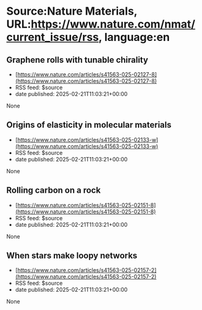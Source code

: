 # Source:Nature Materials, URL:https://www.nature.com/nmat/current_issue/rss, language:en

## Graphene rolls with tunable chirality
 - [https://www.nature.com/articles/s41563-025-02127-8](https://www.nature.com/articles/s41563-025-02127-8)
 - RSS feed: $source
 - date published: 2025-02-21T11:03:21+00:00

None

## Origins of elasticity in molecular materials
 - [https://www.nature.com/articles/s41563-025-02133-w](https://www.nature.com/articles/s41563-025-02133-w)
 - RSS feed: $source
 - date published: 2025-02-21T11:03:21+00:00

None

## Rolling carbon on a rock
 - [https://www.nature.com/articles/s41563-025-02151-8](https://www.nature.com/articles/s41563-025-02151-8)
 - RSS feed: $source
 - date published: 2025-02-21T11:03:21+00:00

None

## When stars make loopy networks
 - [https://www.nature.com/articles/s41563-025-02157-2](https://www.nature.com/articles/s41563-025-02157-2)
 - RSS feed: $source
 - date published: 2025-02-21T11:03:21+00:00

None

